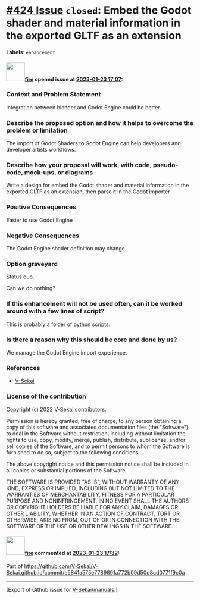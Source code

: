 # [\#424 Issue](https://github.com/V-Sekai/manuals/issues/424) `closed`: Embed the Godot shader and material information in the exported GLTF as an extension
**Labels**: `enhancement`


#### <img src="https://avatars.githubusercontent.com/u/32321?u=c2e06a3d2b49a467aa907e54aa259516440267cc&v=4" width="50">[fire](https://github.com/fire) opened issue at [2023-01-23 17:07](https://github.com/V-Sekai/manuals/issues/424):

### Context and Problem Statement

Integration between blender and Godot Engine could be better.

### Describe the proposed option and how it helps to overcome the problem or limitation

The import of Godot Shaders to Godot Engine can help developers and developer artists workflows.

### Describe how your proposal will work, with code, pseudo-code, mock-ups, or diagrams

Write a design for embed the Godot shader and material information in the exported GLTF as an extension, then parse it in the Godot importer 

### Positive Consequences

Easier to use Godot Engine

### Negative Consequences

The Godot Engine shader definition may change

### Option graveyard

Status quo.

Can we do nothing?

### If this enhancement will not be used often, can it be worked around with a few lines of script?

This is probably a folder of python scripts.

### Is there a reason why this should be core and done by us?

We manage the Godot Engine import experience.

### References

- [V-Sekai](https://v-sekai.org/)


### License of the contribution

Copyright (c) 2022 V-Sekai contributors.

Permission is hereby granted, free of charge, to any person obtaining a copy of this software and associated documentation files (the "Software"), to deal in the Software without restriction, including without limitation the rights to use, copy, modify, merge, publish, distribute, sublicense, and/or sell copies of the Software, and to permit persons to whom the Software is furnished to do so, subject to the following conditions:

The above copyright notice and this permission notice shall be included in all copies or substantial portions of the Software.

THE SOFTWARE IS PROVIDED "AS IS", WITHOUT WARRANTY OF ANY KIND, EXPRESS OR IMPLIED, INCLUDING BUT NOT LIMITED TO THE WARRANTIES OF MERCHANTABILITY, FITNESS FOR A PARTICULAR PURPOSE AND NONINFRINGEMENT. IN NO EVENT SHALL THE AUTHORS OR COPYRIGHT HOLDERS BE LIABLE FOR ANY CLAIM, DAMAGES OR OTHER LIABILITY, WHETHER IN AN ACTION OF CONTRACT, TORT OR OTHERWISE, ARISING FROM, OUT OF OR IN CONNECTION WITH THE SOFTWARE OR THE USE OR OTHER DEALINGS IN THE SOFTWARE.


#### <img src="https://avatars.githubusercontent.com/u/32321?u=c2e06a3d2b49a467aa907e54aa259516440267cc&v=4" width="50">[fire](https://github.com/fire) commented at [2023-01-23 17:32](https://github.com/V-Sekai/manuals/issues/424#issuecomment-1400721639):

Part of https://github.com/V-Sekai/V-Sekai.github.io/commit/e5841a575e7789891a772b09d50d8cd0771f9c0a


-------------------------------------------------------------------------------



[Export of Github issue for [V-Sekai/manuals](https://github.com/V-Sekai/manuals).]
